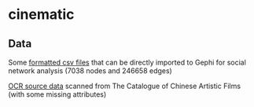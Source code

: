# cinematic

## Data

Some [formatted csv files](Network/csv) that can be directly imported to Gephi for social network analysis (7038 nodes and 246658 edges)

[OCR source data](OCR/source) scanned from The Catalogue of Chinese Artistic Films (with some missing attributes)